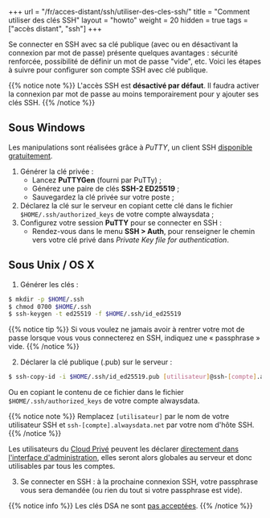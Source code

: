 +++
url = "/fr/acces-distant/ssh/utiliser-des-cles-ssh/"
title = "Comment utiliser des clés SSH"
layout = "howto"
weight = 20
hidden = true
tags = ["accès distant", "ssh"]
+++

Se connecter en SSH avec sa clé publique (avec ou en désactivant la connexion par mot de passe) présente quelques avantages : sécurité renforcée, possibilité de définir un mot de passe "vide", etc. Voici les étapes à suivre pour configurer son compte SSH avec clé publique.

{{% notice note %}}
L'accès SSH est **désactivé par défaut**. Il faudra activer la connexion par mot de passe au moins temporairement pour y ajouter ses clés SSH.
{{% /notice %}}

## Sous Windows

Les manipulations sont réalisées grâce à *PuTTY*, un client SSH [disponible gratuitement](https://www.chiark.greenend.org.uk/~sgtatham/putty/download.html).

1. Générer la clé privée :
    - Lancez **PuTTYGen** (fourni par PuTTy) ;
    - Générez une paire de clés **SSH-2 ED25519** ;
    - Sauvegardez la clé privée sur votre poste ;
2. Déclarez la clé sur le serveur en copiant cette clé dans le fichier `$HOME/.ssh/authorized_keys` de votre compte alwaysdata ;
3. Configurez votre session **PuTTY** pour se connecter en SSH :
	- Rendez-vous dans le menu **SSH > Auth**, pour renseigner le chemin vers votre clé privé dans *Private Key file for authentication*.

## Sous Unix / OS X

1. Générer les clés :

```sh
$ mkdir -p $HOME/.ssh
$ chmod 0700 $HOME/.ssh
$ ssh-keygen -t ed25519 -f $HOME/.ssh/id_ed25519
```

{{% notice tip %}}
Si vous voulez ne jamais avoir à rentrer votre mot de passe lorsque vous vous connecterez en SSH, indiquez une « passphrase » vide.
{{% /notice %}} 

2. Déclarer la clé publique (.pub) sur le serveur :

```sh
$ ssh-copy-id -i $HOME/.ssh/id_ed25519.pub [utilisateur]@ssh-[compte].alwaysdata.net
```
    
Ou en copiant le contenu de ce fichier dans le fichier `$HOME/.ssh/authorized_keys` de votre compte alwaysdata.

{{% notice note %}}
Remplacez `[utilisateur]` par le nom de votre utilisateur SSH et `ssh-[compte].alwaysdata.net` par votre nom d'hôte SSH.
{{% /notice %}}

Les utilisateurs du [Cloud Privé](accounts/billing/choose-its-paas) peuvent les déclarer [directement dans l'interface d'administration](remote-access/ssh/install-globally-ssh-keys), elles seront alors globales au serveur et donc utilisables par tous les comptes.

3. Se connecter en SSH : à la prochaine connexion SSH, votre passphrase vous sera demandée (ou rien du tout si votre passphrase est vide).

{{% notice info %}}
Les clés DSA ne sont [pas acceptées](https://www.openssh.com/legacy.html).
{{% /notice %}}
